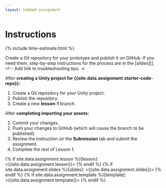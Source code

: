 ```yaml
---
layout: tabbed-assignment
---
```


# Instructions

{% include time-estimate.html %}

Create a Git repository for your prototype and publish it on GitHub. If you need them, step-by-step instructions for the process are in the [slides][]. <!-- Add link to troubleshooting tips. ->

After **creating a Unity project for {{site.data.assignment.starter-code-repo}}:**
1. Create a Git repository for your Unity project.
1. Publish the repository.
1. Create a new **lesson-1** branch.

After **completing importing your assets:**
1. Commit your changes.
1. Push your changes to GitHub (which will cause the branch to be published).
1. Review the instruction on the **Submission** tab and submit the assignment.
1. Complete the rest of Lesson 1.

<!-- Don't edit links here, change them in _data/assignment.yml instead. -->

{% if site.data.assignment.lesson   %}[lesson]: <{{site.data.assignment.lesson}}>     {% endif %}
{% if site.data.assignment.slides   %}[slides]:   <{{site.data.assignment.slides}}>   {% endif %}
{% if site.data.assignment.template %}[template]: <{{site.data.assignment.template}}> {% endif %}
